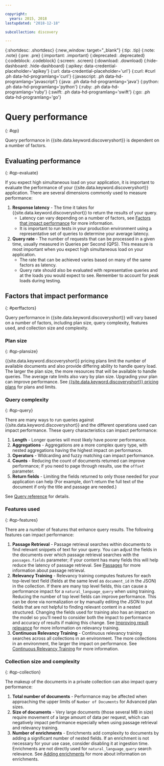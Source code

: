 ```yaml
---

copyright:
  years: 2015, 2018
lastupdated: "2018-12-18"

subcollection: discovery

---
```


{:shortdesc: .shortdesc}
{:new_window: target="_blank"}
{:tip: .tip}
{:note: .note}
{:pre: .pre}
{:important: .important}
{:deprecated: .deprecated}
{:codeblock: .codeblock}
{:screen: .screen}
{:download: .download}
{:hide-dashboard: .hide-dashboard}
{:apikey: data-credential-placeholder='apikey'} 
{:url: data-credential-placeholder='url'}
{:curl: #curl .ph data-hd-programlang='curl'}
{:javascript: .ph data-hd-programlang='javascript'}
{:java: .ph data-hd-programlang='java'}
{:python: .ph data-hd-programlang='python'}
{:ruby: .ph data-hd-programlang='ruby'}
{:swift: .ph data-hd-programlang='swift'}
{:go: .ph data-hd-programlang='go'}

# Query performance
{: #qp}

Query performance in {{site.data.keyword.discoveryshort}} is dependent on a number of factors. 

## Evaluating performance 
{: #qp-evaluate}

If you expect high simultaneous load on your application, it is important to evaluate the performance of your {{site.data.keyword.discoveryshort}} application. There are several dimensions commonly used to measure performance:
1.  **Response latency** - The time it takes for {{site.data.keyword.discoveryshort}} to return the results of your query. 
    - Latency can vary depending on a number of factors, see [Factors that impact performance](/docs/services/discovery/qp.html#perffactors) for more information. 
    - It is important to run tests in your production environment using a representative set of queries to determine your average latency. 
1.   **Query rate** - The number of requests that can be processed in a given time, usually measured in Queries per Second (QPS). This measure is most important when you expect high simultaneous load on your application.  
     - The rate that can be achieved varies based on many of the same factors as latency. 
     - Query rate should also be evaluated with representative queries and at the loads you would expect to see. Remember to account for peak loads during testing.

## Factors that impact performance
{: #perffactors}

Query performance in {{site.data.keyword.discoveryshort}} will vary based on a number of factors, including plan size, query complexity, features used, and collection size and complexity.

### Plan size
{: #qp-plansize}

{{site.data.keyword.discoveryshort}} pricing plans limit the number of available documents and also provide differing ability to handle query load. The larger the plan size, the more resources that will be available to handle queries. The average rate limits also vary by plan size. Upgrading your plan can improve performance. See [{{site.data.keyword.discoveryshort}} pricing plans](/docs/services/discovery/pricing-details.html#discovery-pricing-plans) for plans and limits. 

### Query complexity
{: #qp-query}

There are many ways to run queries against {{site.data.keyword.discoveryshort}} and the different operations used can impact performance. These query characteristics can impact performance:

1.   **Length** - Longer queries will most likely have poorer performance. 
1.   **Aggregations** - Aggregations are a more complex query type, with nested aggregations having the highest impact on performance. 
1.   **Operators** - Wldcarding and fuzzy matching can impact performance.
1.   **Counts** - Reducing the count of documents returned can improve performance; if you need to page through results, use the `offset` parameter. 
1.   **Return fields** - Limiting the fields returned to only those needed for your application can help (For example, don’t return the full text of the document if only the title and passage are needed.) 

See [Query reference](/docs/services/discovery/query-reference.html) for details.

### Features used
{: #qp-features}

There are a number of features that enhance query results. The following features can impact performance:
 
1.   **Passage Retrieval** - Passage retrieval searches within documents to find relevant snippets of text for your query. You can adjust the fields in the documents over which passage retrieval searches with the `passages.fields` parameter; if your content has many fields this will help reduce the latency of passage retrieval. See [Passages](/docs/services/discovery/query-parameters.html#passages) for more information about passage retrieval.
1.   **Relevancy Training** - Relevancy training computes features for each top-level text field (fields at the same level as `document_id` in the JSON) in the collection. If there are many top level fields, this can cause a performance impact for a `natural_language_query` when using training. Reducing the number of top level fields can improve performance. This can be done via normalization or by manually editing the JSON to put fields that are not helpful to finding relevant content in a nested structured. Changing the fields used for training also has an impact on the model so you’ll need to consider both the impact to performance and accuracy of results if making this change. See [Improving result relevance](/docs/services/discovery/train-tooling.html#improving-result-relevance-with-the-tooling) for more information on relevancy training.
1.  **Continuous Relevancy Training** - Continuous relevancy training searches across all collections in an environment. The more collections in an environment, the larger the impact on performance.  See [Continuous Relevancy Training](/docs/services/discovery/continuous-training.html#crt) for more information.

### Collection size and complexity
{: #qp-collection} 

The makeup of the documents in a private collection can also impact query performance:
1.  **Total number of documents** - Performance may be affected when approaching the upper limits of `Number of Documents` for Advanced plan sizes. 
1.  **Size of documents** - Very large documents (those several MB in size) require movement of a  large amount of data per request, which can negatively impact performance especially when using passage retrieval and relevancy training. 
1.  **Number of enrichments** - Enrichments add complexity to documents by adding a significant number of nested fields. If an enrichment is not necessary for your use case, consider disabling it at ingestion time. Enrichments are not directly used for `natural_language_query` search relevance. See [Adding enrichments](/docs/services/discovery/building.html#adding-enrichments) for more about information on enrichments.
